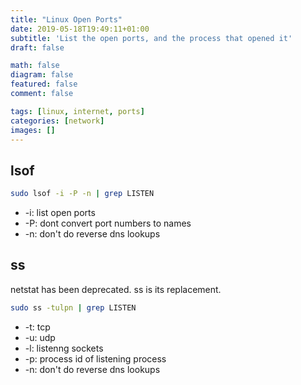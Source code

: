 ```yaml
---
title: "Linux Open Ports"
date: 2019-05-18T19:49:11+01:00
subtitle: 'List the open ports, and the process that opened it'
draft: false

math: false
diagram: false
featured: false
comment: false

tags: [linux, internet, ports]
categories: [network]
images: []
---
```



## lsof

```bash
sudo lsof -i -P -n | grep LISTEN
```

* -i: list open ports
* -P: dont convert port numbers to names
* -n: don't do reverse dns lookups

## ss

netstat has been deprecated.  ss is its replacement.

```bash
sudo ss -tulpn | grep LISTEN
```

* -t: tcp
* -u: udp
* -l: listenng sockets
* -p: process id of listening process
* -n: don't do reverse dns lookups

